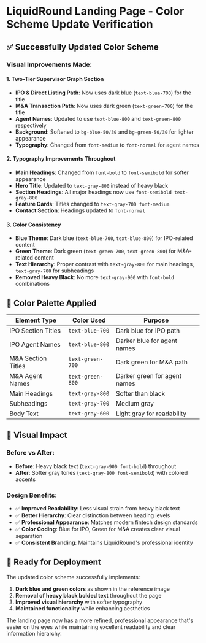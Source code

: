# LiquidRound Landing Page - Color Scheme Update Verification

## ✅ Successfully Updated Color Scheme

### Visual Improvements Made:

#### 1. **Two-Tier Supervisor Graph Section**
- **IPO & Direct Listing Path**: Now uses dark blue (`text-blue-700`) for the title
- **M&A Transaction Path**: Now uses dark green (`text-green-700`) for the title
- **Agent Names**: Updated to use `text-blue-800` and `text-green-800` respectively
- **Background**: Softened to `bg-blue-50/30` and `bg-green-50/30` for lighter appearance
- **Typography**: Changed from `font-medium` to `font-normal` for agent names

#### 2. **Typography Improvements Throughout**
- **Main Headings**: Changed from `font-bold` to `font-semibold` for softer appearance
- **Hero Title**: Updated to `text-gray-800` instead of heavy black
- **Section Headings**: All major headings now use `font-semibold text-gray-800`
- **Feature Cards**: Titles changed to `text-gray-700 font-medium`
- **Contact Section**: Headings updated to `font-normal`

#### 3. **Color Consistency**
- **Blue Theme**: Dark blue (`text-blue-700`, `text-blue-800`) for IPO-related content
- **Green Theme**: Dark green (`text-green-700`, `text-green-800`) for M&A-related content
- **Text Hierarchy**: Proper contrast with `text-gray-800` for main headings, `text-gray-700` for subheadings
- **Removed Heavy Black**: No more `text-gray-900` with `font-bold` combinations

## 🎨 Color Palette Applied

| Element Type | Color Used | Purpose |
|--------------|------------|---------|
| IPO Section Titles | `text-blue-700` | Dark blue for IPO path |
| IPO Agent Names | `text-blue-800` | Darker blue for agent names |
| M&A Section Titles | `text-green-700` | Dark green for M&A path |
| M&A Agent Names | `text-green-800` | Darker green for agent names |
| Main Headings | `text-gray-800` | Softer than black |
| Subheadings | `text-gray-700` | Medium gray |
| Body Text | `text-gray-600` | Light gray for readability |

## 📱 Visual Impact

### Before vs After:
- **Before**: Heavy black text (`text-gray-900 font-bold`) throughout
- **After**: Softer gray tones (`text-gray-800 font-semibold`) with colored accents

### Design Benefits:
- ✅ **Improved Readability**: Less visual strain from heavy black text
- ✅ **Better Hierarchy**: Clear distinction between heading levels
- ✅ **Professional Appearance**: Matches modern fintech design standards
- ✅ **Color Coding**: Blue for IPO, Green for M&A creates clear visual separation
- ✅ **Consistent Branding**: Maintains LiquidRound's professional identity

## 🚀 Ready for Deployment

The updated color scheme successfully implements:
1. **Dark blue and green colors** as shown in the reference image
2. **Removal of heavy black bolded text** throughout the page
3. **Improved visual hierarchy** with softer typography
4. **Maintained functionality** while enhancing aesthetics

The landing page now has a more refined, professional appearance that's easier on the eyes while maintaining excellent readability and clear information hierarchy.
